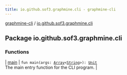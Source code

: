 ```yaml
---
title: io.github.sof3.graphmine.cli - graphmine-cli
---
```


[graphmine-cli](../index.html) / [io.github.sof3.graphmine.cli](./index.html)

## Package io.github.sof3.graphmine.cli

### Functions

| [main](main.html) | `fun main(args: `[`Array`](https://kotlinlang.org/api/latest/jvm/stdlib/kotlin/-array/index.html)`<`[`String`](https://kotlinlang.org/api/latest/jvm/stdlib/kotlin/-string/index.html)`>): `[`Unit`](https://kotlinlang.org/api/latest/jvm/stdlib/kotlin/-unit/index.html)<br>The main entry function for the CLI program. |

